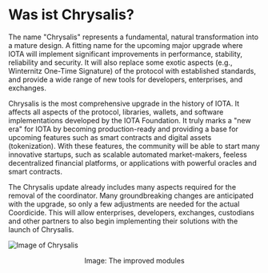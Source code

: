# Was ist Chrysalis?

The name "Chrysalis" represents a fundamental, natural transformation into a mature design. A fitting name for the upcoming major upgrade where IOTA will implement significant improvements in performance, stability, reliability and security. It will also replace some exotic aspects (e.g., Winternitz One-Time Signature) of the protocol with established standards, and provide a wide range of new tools for developers, enterprises, and exchanges.

Chrysalis is the most comprehensive upgrade in the history of IOTA. It affects all aspects of the protocol, libraries, wallets, and software implementations developed by the IOTA Foundation. It truly marks a "new era" for IOTA by becoming production-ready and providing a base for upcoming features such as smart contracts and digital assets (tokenization). With these features, the community will be able to start many innovative startups, such as scalable automated market-makers, feeless decentralized financial platforms, or applications with powerful oracles and smart contracts.

The Chrysalis update already includes many aspects required for the removal of the coordinator. Many groundbreaking changes are anticipated with the upgrade, so only a few adjustments are needed for the actual Coordicide. This will allow enterprises, developers, exchanges, custodians and other partners to also begin implementing their solutions with the launch of Chrysalis.
<br>

![Image of Chrysalis](https://iota-einsteiger-guide.de/media/images/2_sosxcwwdncyxmq6r.png)
<center> Image: The improved modules </center>
